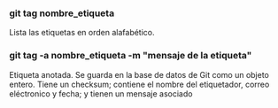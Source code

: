 ### git tag nombre_etiqueta
Lista las etiquetas en orden alafabético.

### git tag -a nombre_etiqueta -m "mensaje de la etiqueta"
Etiqueta anotada. Se  guarda en la base de datos de Git como un objeto entero. Tiene un checksum; contiene el nombre del etiquetador, correo eléctronico y fecha; y tienen un mensaje asociado
